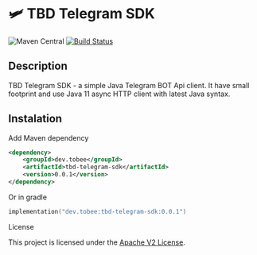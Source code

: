 # 🛩 TBD Telegram SDK

![Maven Central](https://img.shields.io/maven-central/v/dev.tobee/tbd-telegram-sdk?style=flat-square)
[![Build Status](https://cloud.drone.io/api/badges/rmuhamedgaliev/tbd-telegram/status.svg?ref=refs/heads/master)](https://cloud.drone.io/rmuhamedgaliev/tbd-telegram)

## Description

TBD Telegram SDK - a simple Java Telegram BOT Api client. It have small footprint and use Java 11 async HTTP client 
with latest Java syntax.

## Instalation

Add Maven dependency

```xml
<dependency>
    <groupId>dev.tobee</groupId>
    <artifactId>tbd-telegram-sdk</artifactId>
    <version>0.0.1</version>
</dependency>
```

Or in gradle 

```kotlin
implementation("dev.tobee:tbd-telegram-sdk:0.0.1")
```

License

This project is licensed under the [Apache V2 License](LICENSE).
